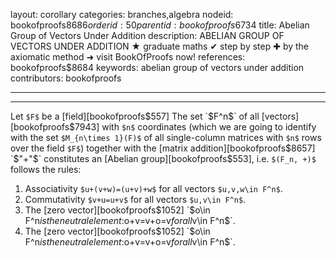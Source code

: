 layout: corollary
categories: branches,algebra
nodeid: bookofproofs$8686
orderid: 50
parentid: bookofproofs$6734
title: Abelian Group of Vectors Under Addition
description: ABELIAN GROUP OF VECTORS UNDER ADDITION &#9733; graduate maths &#10004; step by step &#10010; by the axiomatic method &#10140; visit BookOfProofs now!
references: bookofproofs$8684
keywords: abelian group of vectors under addition
contributors: bookofproofs

---


---

Let `$F$` be a [field][bookofproofs$557] The set `$F^n$` of all [vectors][bookofproofs$7943] with `$n$`
coordinates (which we are going to identify with the set `$M_{n\times 1}(F)$` of all 
single-column matrices with `$n$` rows over the field `$F$`)
together with the [matrix addition][bookofproofs$8657] `$"+"$` constitutes an [Abelian group][bookofproofs$553], i.e.  `$(F_n, +)$` follows the rules:

1. Associativity `$u+(v+w)=(u+v)+w$` for all vectors `$u,v,w\in F^n$`.
1. Commutativity `$v+u=u+v$` for all vectors `$u,v\in F^n$`.
1. The [zero vector][bookofproofs$1052] `$o\in F^n$` is the neutral element: `$o+v=v+o=v$` for all `$v\in F^n$`.
1. The [zero vector][bookofproofs$1052] `$o\in F^n$` is the neutral element: `$o+v=v+o=v$` for all `$v\in F^n$`.
